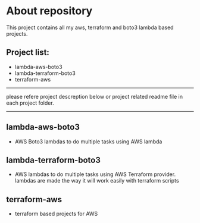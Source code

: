 # About repository
This project contains all my aws, terraform and boto3 lambda based projects.

## Project list:
- lambda-aws-boto3
- lambda-terraform-boto3
- terraform-aws
***
please refere project descreption below or project related readme file in each project folder.
***

## lambda-aws-boto3
- AWS Boto3 lambdas to do multiple tasks using AWS lambda

## lambda-terraform-boto3
- AWS lambdas to do multiple tasks using AWS Terraform provider. lambdas are made the way it will work easily with terraform scripts

## terraform-aws
- terraform based projects for AWS
